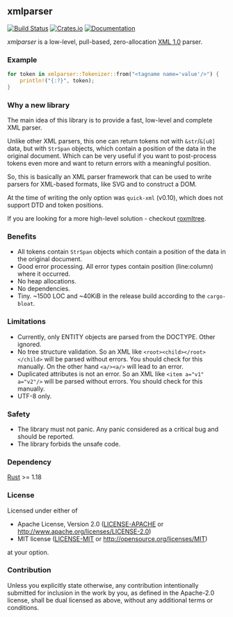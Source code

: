 ## xmlparser
[![Build Status](https://travis-ci.org/RazrFalcon/xmlparser.svg?branch=master)](https://travis-ci.org/RazrFalcon/xmlparser)
[![Crates.io](https://img.shields.io/crates/v/xmlparser.svg)](https://crates.io/crates/xmlparser)
[![Documentation](https://docs.rs/xmlparser/badge.svg)](https://docs.rs/xmlparser)


*xmlparser* is a low-level, pull-based, zero-allocation
[XML 1.0](https://www.w3.org/TR/xml/) parser.

### Example

```rust
for token in xmlparser::Tokenizer::from("<tagname name='value'/>") {
    println!("{:?}", token);
}
```

### Why a new library

The main idea of this library is to provide a fast, low-level and complete XML parser.

Unlike other XML parsers, this one can return tokens not with `&str`/`&[u8]` data, but
with `StrSpan` objects, which contain a position of the data in the original document.
Which can be very useful if you want to post-process tokens even more and want to return
errors with a meaningful position.

So, this is basically an XML parser framework that can be used to write parsers for XML-based formats,
like SVG and to construct a DOM.

At the time of writing the only option was `quick-xml` (v0.10), which does not support DTD and
token positions.

If you are looking for a more high-level solution - checkout
[roxmltree](https://github.com/RazrFalcon/roxmltree).

### Benefits

- All tokens contain `StrSpan` objects which contain a position of the data in the original document.
- Good error processing. All error types contain position (line:column) where it occurred.
- No heap allocations.
- No dependencies.
- Tiny. ~1500 LOC and ~40KiB in the release build according to the `cargo-bloat`.

### Limitations

- Currently, only ENTITY objects are parsed from the DOCTYPE. Other ignored.
- No tree structure validation. So an XML like `<root><child></root></child>`
  will be parsed without errors. You should check for this manually.
  On the other hand `<a/><a/>` will lead to an error.
- Duplicated attributes is not an error. So an XML like `<item a="v1" a="v2"/>`
  will be parsed without errors. You should check for this manually.
- UTF-8 only.

### Safety

- The library must not panic. Any panic considered as a critical bug
  and should be reported.
- The library forbids the unsafe code.

### Dependency

[Rust](https://www.rust-lang.org/) >= 1.18

### License

Licensed under either of

- Apache License, Version 2.0
  ([LICENSE-APACHE](LICENSE-APACHE) or http://www.apache.org/licenses/LICENSE-2.0)
- MIT license
  ([LICENSE-MIT](LICENSE-MIT) or http://opensource.org/licenses/MIT)

at your option.

### Contribution

Unless you explicitly state otherwise, any contribution intentionally submitted
for inclusion in the work by you, as defined in the Apache-2.0 license, shall be
dual licensed as above, without any additional terms or conditions.
